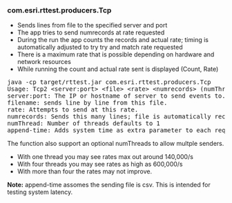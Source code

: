 ### com.esri.rttest.producers.Tcp

- Sends lines from file to the specified server and port
- The app tries to send numrecords at rate requested
- During the run the app counts the records and actual rate; timing is automatically adjusted to try try and match rate requested
- There is a maximum rate that is possible depending on hardware and network resources
- While running the count and actual rate sent is displayed  (Count, Rate)

<pre>
java -cp target/rttest.jar com.esri.rttest.producers.Tcp
Usage: Tcp2 &lt;server:port&gt; &lt;file&gt; &lt;rate&gt; &lt;numrecords&gt; (numThreads=1) (append-time=false)
server:port: The IP or hostname of server to send events to. Could be ip:port, dns-name:port, or app[marathon-app-name(:portindex)]
filename: sends line by line from this file.
rate: Attempts to send at this rate.
numrecords: Sends this many lines; file is automatically recycled if needed.
numThread: Number of threads defaults to 1
append-time: Adds system time as extra parameter to each request. 
</pre>

The function also support an optional numThreads to allow multple senders.
- With one thread you may see rates max out around 140,000/s
- With four threads you may see rates as high as 600,000/s
- With more than four the rates may not improve.

**Note:** append-time assomes the sending file is csv. This is intended for testing system latency.
